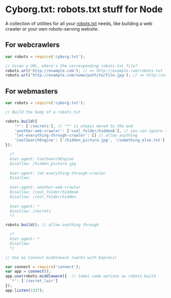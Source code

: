 Cyborg.txt: robots.txt stuff for Node
=====================================

A collection of utilities for all your [robots.txt](http://www.robotstxt.org/) needs, like building a web crawler or your own robots-serving website.

For webcrawlers
---------------

```javascript
var robots = require('cyborg.txt');

// Given a URL, where's the corresponding robots.txt file?
robots.url('http://example.com'); // => http://example.com/robots.txt
robots.url('http://example.com/some/path/to/file.jpg'); // => http://example.com/robots.txt
```

For webmasters
--------------

```javascript
var robots = require('cyborg.txt');

// Build the body of a robots.txt

robots.build({
    '*': ['/secrets'], // "*" is always moved to the end
    'another-web-crawler': ['cool_folder/hiddenA'], // you can ignore the slash at the start
    'let-everything-through-crawler': [] // allow anything
    'CoolSearchEngine': ['/hidden_picture.jpg', '/something_else.txt'],
});

  /*
  User-agent: CoolSearchEngine
  Disallow: /hidden_picture.jpg
  
  User-agent: let-everything-through-crawler
  Disallow:
  
  User-agent: another-web-crawler
  Disallow: /cool_folder/hiddenA
  Disallow: /cool_folder/hidden
  
  User-agent: *
  Disallow: /secrets
  */

robots.build(); // allow anything through

  /*
  User-agent: *
  Disallow:
  */

// Use as Connect middleware (works with Express)

var connect = require('connect');
var app = connect();
app.use(robots.middleware({  // takes same options as robots.build
  '*': ['/secret_lair']
});
app.listen(1337);
```
